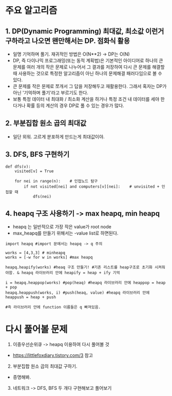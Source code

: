 # 주요 알고리즘
## 1. DP(Dynamic Programming) 최대값, 최소값 이런거 구하라고 나오면 왠만해서는 DP. 점화식 활용
- 일명 기억하며 풀기. 재귀적인 방법은 O(N**2) -> DP는 O(N)
- DP, 즉 다이나믹 프로그래밍(또는 동적 계획법)은 기본적인 아이디어로 하나의 큰 문제를 여러 개의 작은 문제로 나누어서 그 결과를 저장하여 다시 큰 문제를 해결할 때 사용하는 것으로 특정한 알고리즘이 아닌 하나의 문제해결 패러다임으로 볼 수 있다.
- 큰 문제를 작은 문제로 쪼개서 그 답을 저장해두고 재활용한다. 그래서 혹자는 DP가 아닌 '기억하며 풀기'라고 부르기도 한다.
- 보통 특정 데이터 내 최대화 / 최소화 계산을 하거나 특정 조건 내 데이터를 세야 한다거나 확률 등의 계산의 경우 DP로 풀 수 있는 경우가 많다.

## 2. 부분집합 원소 곱의 최대값
- 일단 외워. 고르게 분포하게 만드는게 최대값이야. 

## 3. DFS, BFS 구현하기
~~~
def dfs(v):
    visited[v] = True

    for nei in range(n):    # 인접노드 탐구 
        if not visited[nei] and computers[v][nei]:    # unvisited + 인접할 때 
            dfs(nei)
~~~

## 4. heapq 구조 사용하기 -> max heapq, min heapq
- heapq 는 일반적으로 가장 작은 value가 root node
- max_heapq를 만들기 위해서는 -value list로 하면된다.
~~~
import heapq #import 문에서는 heapq -> q 주의
   
works = [4,3,3] # minheapq
works = [-w for w in works] #max heapq

heapq.heapify(works) #heaq 구조 만들기! #기존 리스트를 heap구조로 초기화 시켜줘야함. & heapq 라이브러리 안에 heapify = heap + ify 기억

i = heapq.heappop(works) #pop(heaq) #heapq 라이브러리 안에 heappop = heap + pop
heapq.heappush(works, i) #push(heaq, value) #heapq 라이브러리 안에 heappush = heap + push

#즉 라이브러리 안에 function 이름들은 q 빠져있음.
~~~

# 다시 풀어볼 문제
1. 이중우선순위큐 -> heapq 이용하여 다시 풀어볼 것
- https://littlefoxdiary.tistory.com/3 참고
2. 부분집합 원소 곱의 최대값 구하기.
- 증명해봐.
3. 네트워크 -> DFS, BFS 두 개다 구현해보고 풀어보기
